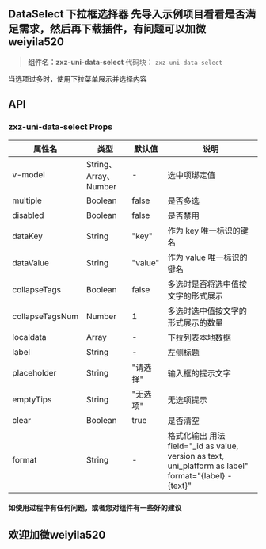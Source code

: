 ## DataSelect 下拉框选择器  先导入示例项目看看是否满足需求，然后再下载插件，有问题可以加微weiyila520
> **组件名：zxz-uni-data-select**
> 代码块： `zxz-uni-data-select`

当选项过多时，使用下拉菜单展示并选择内容
## API

### zxz-uni-data-select Props

|  属性名		|    类型				| 默认值	| 说明								|
| -				| -						| -			| -									|
| v-model		| String、Array、Number	|-			| 选中项绑定值						|
| multiple		| Boolean				| false		| 是否多选							|
| disabled		| Boolean				|false		| 是否禁用							|
| dataKey		| String				|"key"		| 作为 key 唯一标识的键名			|
| dataValue		| String				| "value"	| 作为 value 唯一标识的键名			|
| collapseTags	| Boolean				| false		| 多选时是否将选中值按文字的形式展示|
|collapseTagsNum|Number					| 1			| 多选时选中值按文字的形式展示的数量|
| localdata		| Array					|-			| 下拉列表本地数据					|
|label	| String	| -	| 左侧标题
|placeholder	| String	| "请选择"	| 输入框的提示文字
|emptyTips	| String	|"无选项"	| 无选项提示
|clear	| Boolean	| true| 是否清空
|format	| String	| -	| 格式化输出 用法 field="_id as value, version as text, uni_platform as label" format="{label} - {text}"
		
#### 如使用过程中有任何问题，或者您对组件有一些好的建议
## 欢迎加微weiyila520
